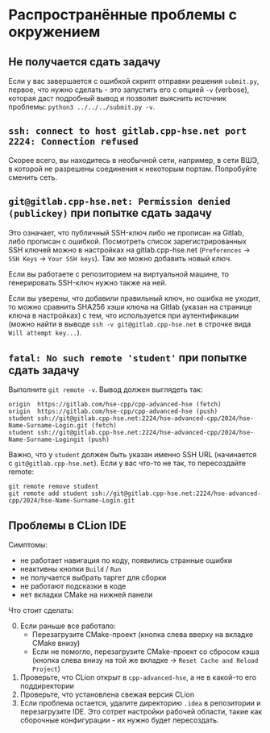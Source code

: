 # Распространённые проблемы с окружением

## Не получается сдать задачу

Если у вас завершается с ошибкой скрипт отправки решения `submit.py`, первое, что нужно сделать - это запустить его с опцией `-v` (verbose), которая даст подробный вывод и позволит выяснить источник проблемы: `python3 ../../../submit.py -v`.

## `ssh: connect to host gitlab.cpp-hse.net port 2224: Connection refused`

Скорее всего, вы находитесь в необычной сети, например, в сети ВШЭ, в которой не разрешены соединения к некоторым портам. Попробуйте сменить сеть.

## `git@gitlab.cpp-hse.net: Permission denied (publickey)` при попытке сдать задачу

Это означает, что публичный SSH-ключ либо не прописан на Gitlab, либо прописан с ошибкой. Посмотреть список зарегистрированных SSH ключей можно в настройках на gitlab.cpp-hse.net (`Preferences` -> `SSH Keys` -> `Your SSH keys`). Там же можно добавить новый ключ.

Если вы работаете с репозиторием на виртуальной машине, то генерировать SSH-ключ нужно также на ней.

Если вы уверены, что добавили правильный ключ, но ошибка не уходит, то можно сравнить SHA256 хэши ключа на Gitlab (указан на странице ключа в настройках) с тем, что используется при аутентификации (можно найти в выводе `ssh -v git@gitlab.cpp-hse.net` в строчке вида `Will attempt key...`).

## `fatal: No such remote 'student'` при попытке сдать задачу

Выполните `git remote -v`. Вывод должен выглядеть так:

```
origin  https://gitlab.com/hse-cpp/cpp-advanced-hse (fetch)
origin  https://gitlab.com/hse-cpp/cpp-advanced-hse (push)
student ssh://git@gitlab.cpp-hse.net:2224/hse-advanced-cpp/2024/hse-Name-Surname-Login.git (fetch)
student ssh://git@gitlab.cpp-hse.net:2224/hse-advanced-cpp/2024/hse-Name-Surname-Logingit (push)
```

Важно, что у `student` должен быть указан именно SSH URL (начинается с `git@gitlab.cpp-hse.net`). Если у вас что-то не так, то пересоздайте remote:
```
git remote remove student
git remote add student ssh://git@gitlab.cpp-hse.net:2224/hse-advanced-cpp/2024/hse-Name-Surname-Login.git
```

## Проблемы в CLion IDE

Симптомы:
* не работает навигация по коду, появились странные ошибки
* неактивны кнопки `Build` / `Run`
* не получается выбрать таргет для сборки
* не работают подсказки в коде
* нет вкладки CMake на нижней панели

Что стоит сделать:

0. Если раньше все работало:
    * Перезагрузите CMake-проект (кнопка слева вверху на вкладке CMake внизу)
    * Если не помогло, перезагрузите CMake-проект со сбросом кэша (кнопка слева внизу на той же вкладке -> `Reset Cache and Reload Project`)
1. Проверьте, что CLion открыт в `cpp-advanced-hse`, а не в какой-то его поддиректории
2. Проверьте, что установлена свежая версия CLion
3. Если проблема остается, удалите директорию `.idea` в репозитории и перезагрузите IDE. Это сотрет настройки рабочей области, такие как сборочные конфигурации - их нужно будет пересоздать.
